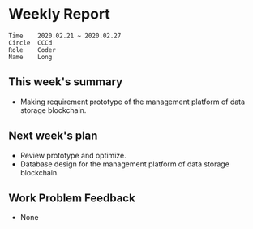 # Weekly Report 
```
Time	2020.02.21 ~ 2020.02.27
Circle	CCCd
Role	Coder
Name	Long
```
## This week's summary
- Making requirement prototype of the management platform of data storage blockchain.

## Next week's plan

- Review prototype and optimize.
- Database design for the management platform of data storage blockchain.


## Work Problem Feedback
- None

